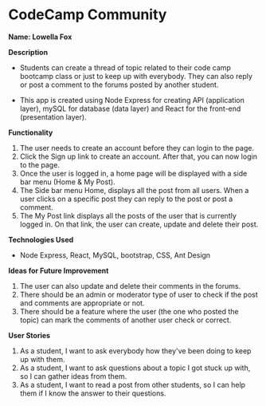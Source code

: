 # CodeCamp Community

**Name: Lowella Fox**

**Description** 
* Students can create a thread of topic related to their code camp bootcamp class or just to keep up with everybody. They can also reply or post a comment to the forums posted by another student.

* This app is created using Node Express for creating API (application layer), mySQL for database (data layer) and React for the front-end (presentation layer).



**Functionality** 
1. The user needs to create an account before they can login to the page.
2. Click the Sign up link to create an account. After that, you can now login to the page.
3. Once the user is logged in, a home page will be displayed with a side bar menu (Home & My Post).
4. The Side bar menu Home, displays all the post from all users. When a user clicks on a specific post they can reply to the post or post a comment.
5. The My Post link displays all the posts of the user that is currently logged in. On that link, the user can create, update and delete their post.

**Technologies Used** 
* Node Express, React, MySQL, bootstrap, CSS, Ant Design

**Ideas for Future Improvement**
 1. The user can also update and delete their comments in the forums.
 2. There should be an admin or moderator type of user to check if the post and comments are appropriate or not.
 3. There should be a feature where the user (the one who posted the topic) can mark the comments of another user check or correct.

**User Stories**
1. As a student, I want to ask everybody how they've been doing to keep up with them.
2. As a student, I want to ask questions about a topic I got stuck up with, so I can gather ideas from them.
3. As a student, I want to read a post from other students, so I can help them if I know the answer to their questions.
